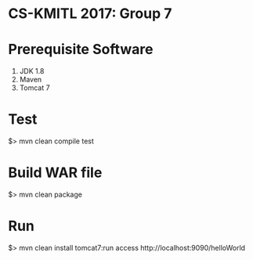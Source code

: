 CS-KMITL 2017: Group 7
=========================

Prerequisite Software
=====================
1. JDK 1.8
2. Maven
3. Tomcat 7

Test
==========
$> mvn clean compile test

Build WAR file
==============
$> mvn clean package

Run
==========
$> mvn clean install tomcat7:run
access http://localhost:9090/helloWorld